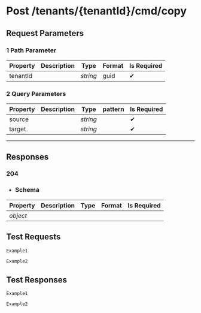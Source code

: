 # **Post**   /tenants/{tenantId}/cmd/copy


## __Request Parameters__

### 1 Path Parameter
   | Property       | Description | Type     | Format | Is Required |
|----------------|-------------|----------|--------|-------------|
| tenantId       |           |   _string_   |    guid    | ✔           |

### 2 Query Parameters

 | Property       | Description | Type     | pattern | Is Required |
|----------------|-------------|----------|--------|-------------|
| source             |             | _string_ |    | ✔           |
| target          |            | _string_ |    | ✔           |
  ___
## __Responses__

### __204__


  
  - ### Schema


| Property       | Description | Type     | Format | Is Required |
|----------------|-------------|----------|--------|-------------|
| _object_             |             |  |   |           |

## __Test Requests__


```cURL tab= 
Example1
```

```C# tab=
Example2
```

## __Test Responses__

```cURL tab= 
Example1
```

```C# tab=
Example2
```
